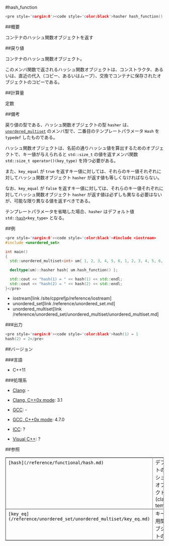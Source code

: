 #hash_function
```cpp
<pre style='margin:0'><code style='color:black'>hasher hash_function() const;</pre>
```

##概要

コンテナのハッシュ関数オブジェクトを返す


##戻り値

コンテナのハッシュ関数オブジェクト。

このメンバ関数で返されるハッシュ関数オブジェクトは、コンストラクタ、あるいは、直近の代入（コピー、あるいはムーブ）、交換でコンテナに保存されたオブジェクトのコピーである。


##計算量

定数


##備考

戻り値の型である、ハッシュ関数オブジェクトの型 <code style='color:black'>hasher</code> は、<code style='color:black'>[unordered_multiset](/reference/unordered_set/unordered_multiset.md)</code> のメンバ型で、二番目のテンプレートパラメータ <code style='color:black'>Hash</code> を <code style='color:black'>typedef</code> したものである。

ハッシュ関数オブジェクトは、名前の通りハッシュ値を算出するためのオブジェクトで、キー値が与えられると <code style='color:black'>std::size_t</code> の値を返すメンバ関数 <code style='color:black'>std::size_t operator()(key_type)</code> を持つ必要がある。

また、<code style='color:black'>key_equal</code> が <code style='color:black'>true</code> を返すキー値に対しては、それらのキー値それぞれに対してハッシュ関数オブジェクト <code style='color:black'>hasher</code> が返す値も等しくなければならない。

なお、<code style='color:black'>key_equal</code> が <code style='color:black'>false</code> を返すキー値に対しては、それらのキー値それぞれに対してハッシュ関数オブジェクト <code style='color:black'>hasher</code> が返す値は必ずしも異なる必要はないが、可能な限り異なる値を返すべきである。

テンプレートパラメータを省略した場合、<code style='color:black'>hasher</code> はデフォルト値 <code style='color:black'>std::[hash](/reference/functional/hash.md)<key_type></code> となる。


##例

```cpp
<pre style='margin:0'><code style='color:black'>#include <iostream>
#include <unordered_set>

int main()
{
  std::unordered_multiset<int> um{ 1, 2, 3, 4, 5, 6, 1, 2, 3, 4, 5, 6, };

  decltype(um)::hasher hash{ um.hash_function() };

  std::cout << "hash(1) = " << hash(1) << std::endl;
  std::cout << "hash(2) = " << hash(2) << std::endl;
}</pre>
```
* iostream[link /site/cpprefjp/reference/iostream]
* unordered_set[link /reference/unordered_set.md]
* unordered_multiset[link /reference/unordered_set/unordered_multiset/unordered_multiset.md]

###出力

```cpp
<pre style='margin:0'><code style='color:black'>hash(1) = 1
hash(2) = 2</pre>
```

##バージョン


###言語

- C++11

###処理系

- [Clang](/implementation#clang.md): -

- [Clang, C++0x mode](/implementation#clang.md): 3.1

- [GCC](/implementation#gcc.md): -

- [GCC, C++0x mode](/implementation#gcc.md): 4.7.0

- [ICC](/implementation#icc.md): ?

- [Visual C++](/implementation#visual_cpp.md): ?

##参照

<table style='border-collapse:collapse;border-color:rgb(136,136,136);border-width:1px' cellspacing='0' bordercolor='#888' border='1'>
<tbody>
<tr style='height:17px'>
<td style='padding:1px 0.5em;vertical-align:baseline'><code style='color:black'>[hash](/reference/functional/hash.md)</code></td>
<td style='padding:1px 0.5em;vertical-align:baseline'>デフォルトのハッシュ関数オブジェクト(class template)</td>
</tr>
<tr style='height:17px'>
<td style='padding:1px 0.5em;vertical-align:baseline'><code style='color:black'>[key_eq](/reference/unordered_set/unordered_multiset/key_eq.md)</code></td>
<td style='padding:1px 0.5em;vertical-align:baseline'>キー比較用関数オブジェクトの取得</td>
</tr>
</tbody>
</table>
